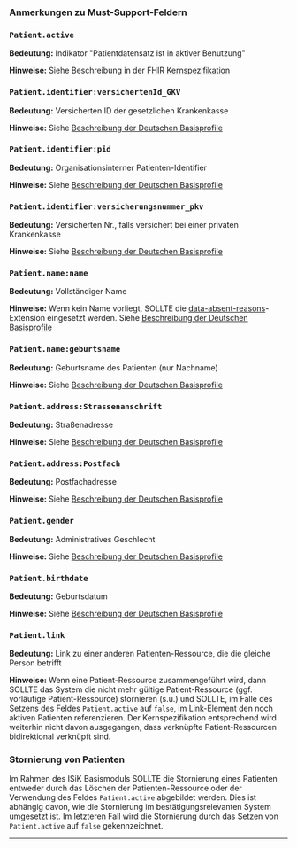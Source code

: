### Anmerkungen zu Must-Support-Feldern

### `Patient.active`

**Bedeutung:** Indikator "Patientdatensatz ist in aktiver Benutzung"

**Hinweise:** Siehe Beschreibung in der [FHIR Kernspezifikation](http://hl7.org/fhir/patient-definitions.html#Patient.active)

### `Patient.identifier:versichertenId_GKV`

**Bedeutung:** Versicherten ID der gesetzlichen Krankenkasse

**Hinweise:** Siehe [Beschreibung der Deutschen Basisprofile](https://ig.fhir.de/basisprofile-de/1.2.0/GesetzlicheKrankenversichertennummer10-stelligeKVID-Identifier.html)

### `Patient.identifier:pid`

**Bedeutung:** Organisationsinterner Patienten-Identifier

**Hinweise:** Siehe [Beschreibung der Deutschen Basisprofile](https://ig.fhir.de/basisprofile-de/1.2.0/OrganisationsinternerPatienten-Identifier.html)

### `Patient.identifier:versicherungsnummer_pkv`

**Bedeutung:** Versicherten Nr., falls versichert bei einer privaten Krankenkasse

**Hinweise:** Siehe [Beschreibung der Deutschen Basisprofile](https://ig.fhir.de/basisprofile-de/1.2.0/PrivateKrankenversichertennummer-Identifier.html)

### `Patient.name:name`

**Bedeutung:** Vollständiger Name

**Hinweise:** Wenn kein Name vorliegt, SOLLTE die [data-absent-reasons](https://www.hl7.org/fhir/extension-data-absent-reason.html)-Extension eingesetzt werden. Siehe [Beschreibung der Deutschen Basisprofile](https://ig.fhir.de/basisprofile-de/1.2.0/Ressourcen-Patient.html#Ressourcen-Patient-Name)

### `Patient.name:geburtsname` 

**Bedeutung:** Geburtsname des Patienten (nur Nachname)

**Hinweise:** Siehe [Beschreibung der Deutschen Basisprofile](https://ig.fhir.de/basisprofile-de/1.2.0/Ressourcen-Patient.html#Ressourcen-Patient-Name)

### `Patient.address:Strassenanschrift`

**Bedeutung:** Straßenadresse

**Hinweise:** Siehe [Beschreibung der Deutschen Basisprofile](https://ig.fhir.de/basisprofile-de/1.2.0/Ressourcen-Patient.html#Ressourcen-Patient-Addresse)

### `Patient.address:Postfach`

**Bedeutung:** Postfachadresse

**Hinweise:** Siehe [Beschreibung der Deutschen Basisprofile](https://ig.fhir.de/basisprofile-de/1.2.0/Ressourcen-Patient.html#Ressourcen-Patient-Addresse)

### `Patient.gender`

**Bedeutung:** Administratives Geschlecht

**Hinweise:** Siehe [Beschreibung der Deutschen Basisprofile](https://ig.fhir.de/basisprofile-de/1.2.0/Ressourcen-Patient.html#Ressourcen-Patient-Geschlecht)

### `Patient.birthdate`

**Bedeutung:** Geburtsdatum

**Hinweise:** Siehe [Beschreibung der Deutschen Basisprofile](https://ig.fhir.de/basisprofile-de/1.2.0/Ressourcen-Patient.html#Ressourcen-Patient-Geburtsdatum)

### `Patient.link`

**Bedeutung:** Link zu einer anderen Patienten-Ressource, die die gleiche Person betrifft

**Hinweise:** Wenn eine Patient-Ressource zusammengeführt wird, dann SOLLTE das System die nicht mehr gültige Patient-Ressource (ggf. vorläufige Patient-Ressource) stornieren (s.u.) und SOLLTE, im Falle des Setzens des Feldes `Patient.active` auf `false`, im Link-Element den noch aktiven Patienten referenzieren. Der Kernspezifikation entsprechend wird weiterhin nicht davon ausgegangen, dass verknüpfte Patient-Ressourcen bidirektional verknüpft sind.

### Stornierung von Patienten

Im Rahmen des ISiK Basismoduls SOLLTE die Stornierung eines Patienten entweder durch das Löschen der Patienten-Ressource oder der Verwendung des Feldes `Patient.active` abgebildet werden. Dies ist abhängig davon, wie die Stornierung im bestätigungsrelevanten System umgesetzt ist. Im letzteren Fall wird die Stornierung durch das Setzen von `Patient.active` auf `false` gekennzeichnet.



---
